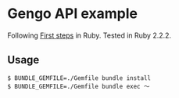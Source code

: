 Gengo API example
=================

Following [First steps](http://developers.gengo.com/v2/first_steps/) in Ruby.
Tested in Ruby 2.2.2.

Usage
-----

```console
$ BUNDLE_GEMFILE=./Gemfile bundle install
$ BUNDLE_GEMFILE=./Gemfile bundle exec 〜
```
